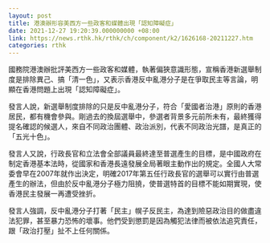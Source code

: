 ```yaml
---
layout: post
title: 港澳辦形容美西方一些政客和媒體出現「認知障礙症」
date: 2021-12-27 19:20:39.000000000 +08:00
link: https://news.rthk.hk/rthk/ch/component/k2/1626168-20211227.htm
categories: rthk
---
```


國務院港澳辦批評美西方一些政客和媒體，執著偏狹意識形態，宣稱香港新選舉制度是排除異己、搞「清一色」，又表示香港反中亂港分子是在爭取民主等言論，明顯在香港問題上出現「認知障礙症」。

發言人說，新選舉制度排除的只是反中亂港分子，符合「愛國者治港」原則的香港居民，都有機會參與。剛過去的換屆選舉中，參選者背景多元前所未有，最終獲得提名確認的候選人，來自不同政治團體、政治派別，代表不同政治光譜，是真正的「五光十色」。

發言人又說，行政長官和立法會全部議員最終達至普選產生的目標，是中國政府在制定香港基本法時，從國家和香港長遠發展全局著眼主動作出的規定。全國人大常委會早在2007年就作出決定，明確2017年第五任行政長官的選舉可以實行由普選產生的辦法，但由於反中亂港分子極力阻撓，使普選特首的目標不能如期實現，使香港民主發展一再遭受挫折。

發言人強調，反中亂港分子打著「民主」幌子反民主，為達到險惡政治目的做盡違法犯罪，甚至暴力恐怖的壞事。他們受到懲罰是因為觸犯法律而被依法追究責任，跟「政治打壓」扯不上任何關係。
